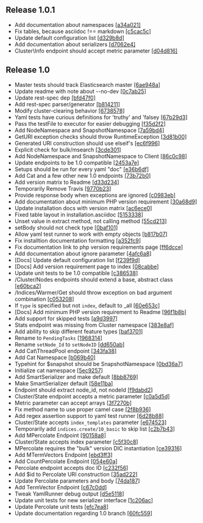 ## Release 1.0.1
 - Add documentation about namespaces [[a34a021]](http://github.com/elasticsearch/elasticsearch-php/commit/a34a0210d85ef6dc3bd4070afded8334aaa8528e)
 - Fix tables, because asciidoc !== markdown [[c5cac5c]](http://github.com/elasticsearch/elasticsearch-php/commit/c5cac5c83fa9ede9df0da584203c98b974af51ea)
 - Update default configuration list [[d329b8d]](http://github.com/elasticsearch/elasticsearch-php/commit/d329b8d73b8846521354c6f959de0d0e2f78f846)
 - Add documentation about serializers [[d7062e4]](http://github.com/elasticsearch/elasticsearch-php/commit/d7062e4f27c182ddebf96b5e58c91ee6d8ec114e)
 - Cluster\Info endpoint should accept metric parameter [[d04d816]](http://github.com/elasticsearch/elasticsearch-php/commit/d04d81691d0dca181fe6883ad45feaa7d7796981)


## Release 1.0
 - Master tests should track Elasticsearch master [[6ae948a]](http://github.com/elasticsearch/elasticsearch-php/commit/6ae948a66f978fced22ce41da0797d9c3a44c733)
 - Update readme with note about --no-dev [[0c7ab25]](http://github.com/elasticsearch/elasticsearch-php/commit/0c7ab25402c4076c95b3c37e0a5c731b408581c7)
 - Update rest-spec dep [[bfd47f0]](http://github.com/elasticsearch/elasticsearch-php/commit/bfd47f0471f15e06f9e680ae79af55bf71ecc10f)
 - Add rest-spec parser/generator [[b814211]](http://github.com/elasticsearch/elasticsearch-php/commit/b814211479cfc6981aff38e4adff12d227537127)
 - Modify cluster-clearing behavior [[6738578]](http://github.com/elasticsearch/elasticsearch-php/commit/67385789d18310ea85dfd58839f7a04cd2520ad4)
 - Yaml tests have curious definitions for 'truthy' and 'falsey [[67b29d3]](http://github.com/elasticsearch/elasticsearch-php/commit/67b29d3aa947585cc2e0d31aef09e7dfef46a8d0)
 - Pass the testFile to executor for easier debugging [[f35d2f2]](http://github.com/elasticsearch/elasticsearch-php/commit/f35d2f28b989ba9e0b4d8cd64f38a3c5b7517e05)
 - Add NodeNamespace and SnapshotNamespace [[7a59bd4]](http://github.com/elasticsearch/elasticsearch-php/commit/7a59bd4b6b36a7336846009b1ab7bc11943e0623)
 - GetURI exception checks should throw RuntimeException [[3d81b00]](http://github.com/elasticsearch/elasticsearch-php/commit/3d81b004241afb4d166493de9f0b3c430bb43d30)
 - Generated URI construction should use elseif's [[ec6f996]](http://github.com/elasticsearch/elasticsearch-php/commit/ec6f996d8f09f874fcc57baa4b4400c6f7310a87)
 - Explicit check for bulk/msearch [[3cde301]](http://github.com/elasticsearch/elasticsearch-php/commit/3cde3010912485b08fcc36f8b2fbbc2aee4c9aaf)
 - Add NodeNamespace and SnapshotNamespace to Client [[86c0c98]](http://github.com/elasticsearch/elasticsearch-php/commit/86c0c98a79e60d3a65bc7809d0ff0a618fc807e3)
 - Update endpoints to be 1.0 compatible [[2453a7e]](http://github.com/elasticsearch/elasticsearch-php/commit/2453a7efc70f3b2a25e71e41a0a8823fdc99c75a)
 - Setups should be run for every yaml "doc" [[e36b6df]](http://github.com/elasticsearch/elasticsearch-php/commit/e36b6df3771bc6dfe6c48a53d41ecf3c92aa2997)
 - Add Cat and a few other new 1.0 endpoints [[73b72b0]](http://github.com/elasticsearch/elasticsearch-php/commit/73b72b082d9ff3dd02e8088f5d6f89c6f6fa5e2e)
 - Add version matrix to Readme [[d33d234]](http://github.com/elasticsearch/elasticsearch-php/commit/d33d2347930e8494ec547c928abd2f65fedee2c1)
 - Temporarily Remove Travis [[9770b23]](http://github.com/elasticsearch/elasticsearch-php/commit/9770b23fec7682de3beef61d17fa34a5f67e09dd)
 - Provide response body when exceptions are ignored [[c0983eb]](http://github.com/elasticsearch/elasticsearch-php/commit/c0983eba9d607f5e63047977126472c78498e342)
 - Add documentation about minimum PHP version requirement [[30a68d9]](http://github.com/elasticsearch/elasticsearch-php/commit/30a68d9b623ccccd3ccdae56a0c88234f5fed7e6)
 - Update installation docs with version matrix [[ac6ece0]](http://github.com/elasticsearch/elasticsearch-php/commit/ac6ece0b06a52b5e7da3547ed471e38f93fa02a6)
 - Fixed table layout in installation.asciidoc [[5153338]](http://github.com/elasticsearch/elasticsearch-php/commit/51533382e4e28e3a23298873944b5d6d9e5a1f6b)
 - Unset value in extract method, not calling method [[55cd213]](http://github.com/elasticsearch/elasticsearch-php/commit/55cd213a7d5dabec7790a6c92b30bd4ecb4359c5)
 - setBody should not check type [[0baf101]](http://github.com/elasticsearch/elasticsearch-php/commit/0baf10139bd71fe71b81373a03d5edd3b8172669)
 - Allow yaml test runner to work with empty objects [[b817b07]](http://github.com/elasticsearch/elasticsearch-php/commit/b817b075467c86ded88f23962ea271050109605a)
 - Fix installtion documentation formatting [[a352fc9]](http://github.com/elasticsearch/elasticsearch-php/commit/a352fc9c827431f68f5fca795c2f32c5c159b2d5)
 - Fix documentation link to php version requirements page [[ff6dcce]](http://github.com/elasticsearch/elasticsearch-php/commit/ff6dcced74b71e96106fe53e16dce6a8aa959163)
 - Add documentation about ignore parameter [[4afc6a8]](http://github.com/elasticsearch/elasticsearch-php/commit/4afc6a8a990c7135b2c616bee6ae04d60f725655)
 - [Docs] Update default configuration list [[f239f9d]](http://github.com/elasticsearch/elasticsearch-php/commit/f239f9d724825080d69ede5a2873a5ad730be331)
 - [Docs] Add version requirement page to index [[08cabbe]](http://github.com/elasticsearch/elasticsearch-php/commit/08cabbe2b65f9de876c41d264b80ac09df10f746)
 - Update unit tests to be 1.0 compatible [[c386538]](http://github.com/elasticsearch/elasticsearch-php/commit/c386538ef5fa266b08a801c9230560f1e8d06218)
 - /Cluster/Nodes endpoints should extend a base, abstract class [[e60bca2]](http://github.com/elasticsearch/elasticsearch-php/commit/e60bca214b63fb54d364c23fc546a968fda2e68c)
 - /Indices/Warmer/Get should throw exception on bad argument combination [[c053208]](http://github.com/elasticsearch/elasticsearch-php/commit/c053208387bfa85872fbd93829641a4da901a819)
 - If `type` is specified but not `index`, default to _all [[60e653c]](http://github.com/elasticsearch/elasticsearch-php/commit/60e653caa05cc8c2603351e537ca79b87bc488d3)
 - [Docs] Add minimum PHP version requirement to Readme [[96f1b8b]](http://github.com/elasticsearch/elasticsearch-php/commit/96f1b8bae068d0fb7eb2c5eb44df3c7cc34c6527)
 - Add support for skipped tests [[a9d3997]](http://github.com/elasticsearch/elasticsearch-php/commit/a9d39972f731522dc8fff9572aa7136bef91b75e)
 - Stats endpoint was missing from Cluster namespace [[383e8af]](http://github.com/elasticsearch/elasticsearch-php/commit/383e8afe88b940065fef253b208d5654f04add73)
 - Add ability to skip different feature types [[baf3701]](http://github.com/elasticsearch/elasticsearch-php/commit/baf3701c4fa4de2f4994c562bce24778e3337ecc)
 - Rename to `PendingTasks` [[1968314]](http://github.com/elasticsearch/elasticsearch-php/commit/19683143886a0ba99c852b0ad49fc0525d58f8b0)
 - Rename `setNode_Id` to `setNodeID` [[dd650ab]](http://github.com/elasticsearch/elasticsearch-php/commit/dd650ab01aef99ef9df458132e4e54c6e6fd361c)
 - Add Cat\ThreadPool endpoint [[343fa38]](http://github.com/elasticsearch/elasticsearch-php/commit/343fa38bf0191c7e19a66ec21c819ef37b2ee397)
 - Add Cat Namespace [[b069b40]](http://github.com/elasticsearch/elasticsearch-php/commit/b069b4031fddea01ae40da18c746d457f03322fe)
 - Typehint for $snapshot should be SnapshotNamespace [[0bd36a7]](http://github.com/elasticsearch/elasticsearch-php/commit/0bd36a76bb2644c2f392455b668ce10008969555)
 - Initialize cat namespace [[5ec9257]](http://github.com/elasticsearch/elasticsearch-php/commit/5ec9257907c481ef95e92461d0e9629d258b1116)
 - Add SmartSerializer and make default [[8bb8769]](http://github.com/elasticsearch/elasticsearch-php/commit/8bb87692265a9f45c8f7e3d0f33c3e529df7c77a)
 - Make SmartSerializer default [[58e11ba]](http://github.com/elasticsearch/elasticsearch-php/commit/58e11bae02fb424f66f1c2004dabcc7e21d1fcff)
 - Endpoint should extract node_id, not nodeId [[f9dabd2]](http://github.com/elasticsearch/elasticsearch-php/commit/f9dabd2dcd10f874a760bcd9895c21ced67974d4)
 - Cluster/State endpoint accepts a metric parameter [[c0a5d5d]](http://github.com/elasticsearch/elasticsearch-php/commit/c0a5d5da89d4d8b233c86425cb1b45b2cef1523e)
 - Metric parameter can accept arrays [[3f7270b]](http://github.com/elasticsearch/elasticsearch-php/commit/3f7270b612393713de0efa02860d91339c215414)
 - Fix method name to use proper camel case [[2f8b936]](http://github.com/elasticsearch/elasticsearch-php/commit/2f8b936d38d009b771bf8745bc34f82c313a30d6)
 - Add regex assertion support to yaml test runner [[6d28b88]](http://github.com/elasticsearch/elasticsearch-php/commit/6d28b88fdf229474cfc25ec01401c13f0f7f234f)
 - Cluster/State accepts `index_templates` parameter [[e674523]](http://github.com/elasticsearch/elasticsearch-php/commit/e674523acdbe0bd8218487e85804d36dc9bbb5ca)
 - Temporarily add `indices.create/10_basic` to skip list [[c2b7b43]](http://github.com/elasticsearch/elasticsearch-php/commit/c2b7b43a193c970bc1126a33b1ca1e71cb799b02)
 - Add MPercolate Endpoint [[90158a8]](http://github.com/elasticsearch/elasticsearch-php/commit/90158a838e53a01bb5a3e900a69a1ca0b3c5c636)
 - Cluster/State accepts index parameter [[c5f30c8]](http://github.com/elasticsearch/elasticsearch-php/commit/c5f30c858f2c1c8d0c84ed97e0f98d83021f668d)
 - MPercolate requires the "bulk" version DIC instantiation [[ce39316]](http://github.com/elasticsearch/elasticsearch-php/commit/ce3931645b12a0728663c117b2f4a0eb0c765138)
 - Add MTermVectors Endpoint [[ebd3ff3]](http://github.com/elasticsearch/elasticsearch-php/commit/ebd3ff3738818a45d5d3b45f255263c992ebf877)
 - Add CountPercolate Endpoint [[054e60a]](http://github.com/elasticsearch/elasticsearch-php/commit/054e60af61bdc1bc7c3d2bf9a2d1582953ce1a0e)
 - Percolate endpoint accepts doc ID [[c232f56]](http://github.com/elasticsearch/elasticsearch-php/commit/c232f56b3b985a67c7cc059b9f09b0d2a72b557f)
 - Add $id to Percolate URI construction [[35ad222]](http://github.com/elasticsearch/elasticsearch-php/commit/35ad222dbdb5d0634c852b621bd653a0a34576d2)
 - Update Percolate parameters and body [[74da187]](http://github.com/elasticsearch/elasticsearch-php/commit/74da187a0472c63704667a1a9909618ffc6cc498)
 - Add TermVector Endpoint [[c67c0dd]](http://github.com/elasticsearch/elasticsearch-php/commit/c67c0dd783dd87e511a15e99fde8bcf3eaadae7a)
 - Tweak YamlRunner debug output [[d5e5118]](http://github.com/elasticsearch/elasticsearch-php/commit/d5e5118f8e0f42cd27339d983e617c9e3b604621)
 - Update unit tests for new serializer interface [[1c206ac]](http://github.com/elasticsearch/elasticsearch-php/commit/1c206acaa03fc65fb30396fb64d7160f503d432b)
 - Update Percolate unit tests [[efc7ea8]](http://github.com/elasticsearch/elasticsearch-php/commit/efc7ea84da31adf746e37f986fa134fcb7cebf58)
 - Update documentation regarding 1.0 branch [[60fc559]](http://github.com/elasticsearch/elasticsearch-php/commit/60fc5599df4c88a52f0195ed2485e348f9aab5d8)